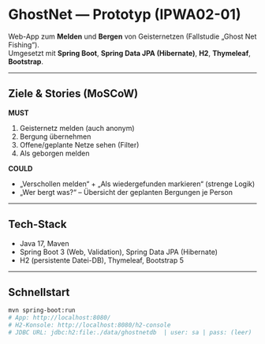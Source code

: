 # GhostNet — Prototyp (IPWA02-01)

Web-App zum **Melden** und **Bergen** von Geisternetzen (Fallstudie „Ghost Net Fishing“).  
Umgesetzt mit **Spring Boot**, **Spring Data JPA (Hibernate)**, **H2**, **Thymeleaf**, **Bootstrap**.

---

## Ziele & Stories (MoSCoW)

**MUST**
1. Geisternetz melden (auch anonym)
2. Bergung übernehmen
3. Offene/geplante Netze sehen (Filter)
4. Als geborgen melden

**COULD**
- „Verschollen melden“ + „Als wiedergefunden markieren“ (strenge Logik)
- „Wer bergt was?“ – Übersicht der geplanten Bergungen je Person

---

## Tech-Stack

- Java 17, Maven  
- Spring Boot 3 (Web, Validation), Spring Data JPA (Hibernate)  
- H2 (persistente Datei-DB), Thymeleaf, Bootstrap 5

---

## Schnellstart

```bash
mvn spring-boot:run
# App: http://localhost:8080/
# H2-Konsole: http://localhost:8080/h2-console
# JDBC URL: jdbc:h2:file:./data/ghostnetdb  | user: sa | pass: (leer)

